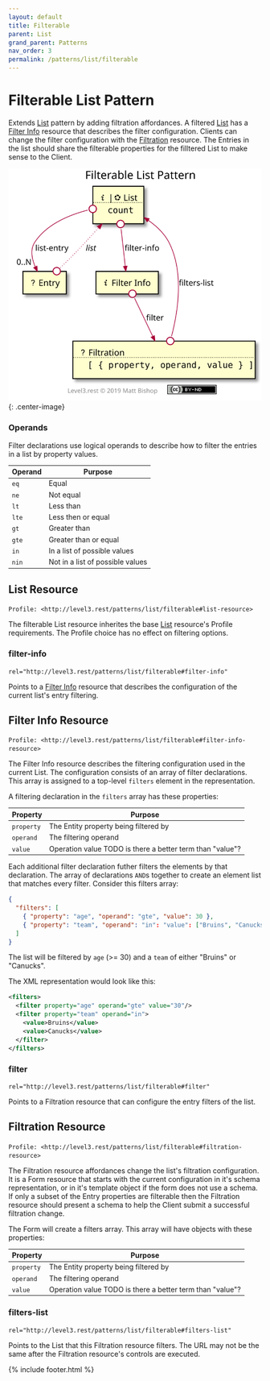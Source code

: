 ```yaml
---
layout: default
title: Filterable
parent: List
grand_parent: Patterns
nav_order: 3
permalink: /patterns/list/filterable
---
```

# Filterable List Pattern

Extends [List](../list.md) pattern by adding filtration affordances. A filtered [List](#list-resource) has a [Filter Info](#filter-info-resource) resource that describes the filter configuration. Clients can change the filter configuration with the [Filtration](#filtration-resource) resource. The Entries in the list should share the filterable properties for the filltered List to make sense to the Client.

![](filterable/relations.svg){: .center-image}

### Operands

Filter declarations use logical operands to describe how to filter the entries in a list by property values.

| Operand | Purpose                          |
| ------- | -------------------------------- |
| `eq`    | Equal                            |
| `ne`    | Not equal                        |
| `lt`    | Less than                        |
| `lte`   | Less then or equal               |
| `gt`    | Greater than                     |
| `gte`   | Greater than or equal            |
| `in`    | In a list of possible values     |
| `nin`   | Not in a list of possible values |

## List Resource

`Profile: <http://level3.rest/patterns/list/filterable#list-resource>`

The filterable List resource inherites the base [List](../list.md#list-resource) resource's Profile requirements. The Profile choice has no effect on filtering options.

### filter-info

```
rel="http://level3.rest/patterns/list/filterable#filter-info"
```

Points to a [Filter Info](#filter-info-resource) resource that describes the configuration of the current list's entry filtering.

## Filter Info Resource

`Profile: <http://level3.rest/patterns/list/filterable#filter-info-resource>`

The Filter Info resource describes the filtering configuration used in the current List. The configuration consists of an array of filter declarations. This array is assigned to a top-level `filters` element in the representation.

A filtering declaration in the `filters` array has these properties:

| Property   | Purpose                                                   |
| ---------- | --------------------------------------------------------- |
| `property` | The Entity property being filtered by                     |
| `operand`  | The filtering operand                                     |
| `value`    | Operation value TODO is there a better term than "value"? |

Each additional filter declaration futher filters the elements by that declaration. The array of declarations `AND`s together to create an element list that matches every filter. Consider this filters array:

```json
{ 
  "filters": [
    { "property": "age", "operand": "gte", "value": 30 }, 
    { "property": "team", "operand": "in": "value": ["Bruins", "Canucks"] }
  ]
}
```

The list will be filtered by `age` (>= 30) and a `team` of either "Bruins" or "Canucks".

The XML representation would look like this:

```xml
<filters>
  <filter property="age" operand="gte" value="30"/>
  <filter property="team" operand="in">
    <value>Bruins</value>
    <value>Canucks</value>
  </filter>
</filters>
```

### filter

```
rel="http://level3.rest/patterns/list/filterable#filter"
```

Points to a Filtration resource that can configure the entry filters of the list.

## Filtration Resource

`Profile: <http://level3.rest/patterns/list/filterable#filtration-resource>`

The Filtration resource affordances change the list's filtration configuration. It is a Form resource that starts with the current configuration in it's schema representation, or in it's template object if the form does not use a schema. If only a subset of the Entry properties are filterable then the Filtration resource should present a schema to help the Client submit a successful filtration change.

The Form will create a filters array. This array will have objects with these properties:

| Property   | Purpose                                                   |
| ---------- | --------------------------------------------------------- |
| `property` | The Entity property being filtered by                     |
| `operand`  | The filtering operand                                     |
| `value`    | Operation value TODO is there a better term than "value"? |

### filters-list

```
rel="http://level3.rest/patterns/list/filterable#filters-list"
```

Points to the List that this Filtration resource filters. The URL may not be the same after the Filtration resource's controls are executed.

{% include footer.html %}